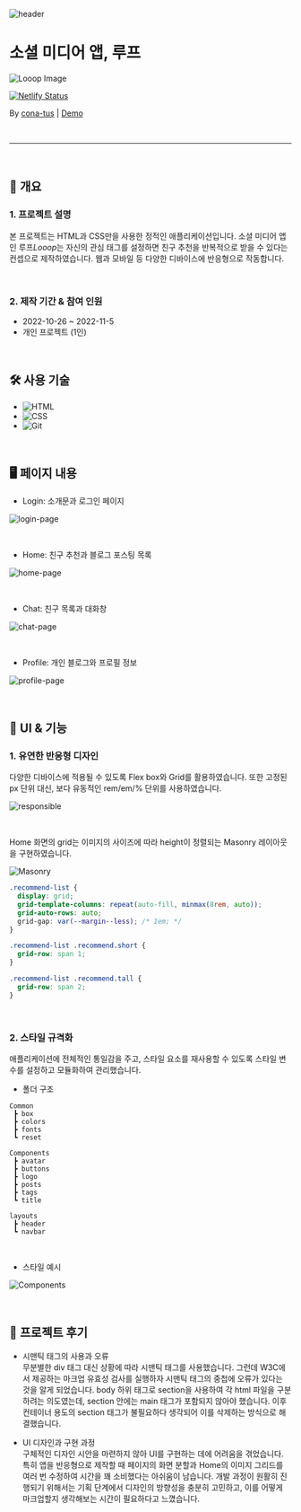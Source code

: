 ![header](https://capsule-render.vercel.app/api?type=rect&color=0884ff&height=200&section=header&text=Looop&fontSize=90&fontColor=ffffff&animation=fadeIn&fontAlignY=45&desc=Social%20media%20App%20using%20HTML%20and%20CSS&descAlignY=70&descAlign=50)

# 소셜 미디어 앱, 루프

![Looop Image](./assets/looop-device-white.jpg)

[![Netlify Status](https://api.netlify.com/api/v1/badges/d879ebd0-f008-4380-9b8e-3dbc717d3a8a/deploy-status)](https://app.netlify.com/sites/conatus-looop/deploys)

By [cona-tus](https://github.com/cona-tus) | [Demo](https://conatus-looop.netlify.app/)

<br/>

---

<br/>

## 📌 개요

### 1. 프로젝트 설명

본 프로젝트는 HTML과 CSS만을 사용한 정적인 애플리케이션입니다. 소셜 미디어 앱인 루프<i>Looop</i>는 자신의 관심 태그를 설정하면 친구 추천을 반복적으로 받을 수 있다는 컨셉으로 제작하였습니다. 웹과 모바일 등 다양한 디바이스에 반응형으로 작동합니다.

<br/>

### 2. 제작 기간 & 참여 인원

- 2022-10-26 ~ 2022-11-5
- 개인 프로젝트 (1인)

<br/>

## 🛠 사용 기술

- ![HTML](https://img.shields.io/badge/html-E34F26?style=for-the-badge&logo=html5&logoColor=white)
- ![CSS](https://img.shields.io/badge/css-1572B6?style=for-the-badge&logo=css3&logoColor=white)
- ![Git](https://img.shields.io/badge/Git-f05032?style=for-the-badge&logo=git&logoColor=ffffff)

<br/>

## 🖥 페이지 내용

- Login: 소개문과 로그인 페이지

![login-page](https://user-images.githubusercontent.com/90844424/205417727-7593528a-5d38-4243-b247-305a98613696.gif)

<br/>

- Home: 친구 추천과 블로그 포스팅 목록

![home-page](https://user-images.githubusercontent.com/90844424/205417725-4442e5d0-09e7-4304-9697-baa88de6a970.gif)

<br/>

- Chat: 친구 목록과 대화창

![chat-page](https://user-images.githubusercontent.com/90844424/205417721-298c5028-3d83-4579-83a6-56a1dc4423bc.gif)

<br/>

- Profile: 개인 블로그와 프로필 정보

![profile-page](https://user-images.githubusercontent.com/90844424/205417716-56583572-c2e6-4833-8a72-3ebe441ef52b.gif)

<br/>

## 🎨 UI & 기능

### 1. 유연한 반응형 디자인

다양한 디바이스에 적용될 수 있도록 Flex box와 Grid를 활용하였습니다. 또한 고정된 px 단위 대신, 보다 유동적인 rem/em/% 단위를 사용하였습니다.

![responsible](https://user-images.githubusercontent.com/90844424/200150552-749a0e62-ad3b-4e03-8bb4-fec71b4b76f3.gif)

<br/>

Home 화면의 grid는 이미지의 사이즈에 따라 height이 정렬되는 Masonry 레이아웃을 구현하였습니다.

![Masonry](./assets/looop-masonry.png)

```css
.recommend-list {
  display: grid;
  grid-template-columns: repeat(auto-fill, minmax(8rem, auto));
  grid-auto-rows: auto;
  grid-gap: var(--margin--less); /* 1em; */
}

.recommend-list .recommend.short {
  grid-row: span 1;
}

.recommend-list .recommend.tall {
  grid-row: span 2;
}
```

<br/>

### 2. 스타일 규격화

애플리케이션에 전체적인 통일감을 주고, 스타일 요소를 재사용할 수 있도록
스타일 변수를 설정하고 모듈화하여 관리했습니다.

- 폴더 구조

```
Common
 ┣ box
 ┣ colors
 ┣ fonts
 ┗ reset

Components
 ┣ avatar
 ┣ buttons
 ┣ logo
 ┣ posts
 ┣ tags
 ┗ title

layouts
 ┣ header
 ┗ navbar
```

<br/>

- 스타일 예시

![Components](./assets/component-style.jpg)

<br/>

## 🎯 프로젝트 후기

- 시맨틱 태그의 사용과 오류  
  무분별한 div 태그 대신 상황에 따라 시맨틱 태그를 사용했습니다. 그런데 W3C에서 제공하는 마크업 유효성 검사를 실행하자 시맨틱 태그의 중첩에 오류가 있다는 것을 알게 되었습니다. body 하위 태그로 section을 사용하여 각 html 파일을 구분하려는 의도였는데, section 안에는 main 태그가 포함되지 않아야 했습니다. 이후 컨테이너 용도의 section 태그가 불필요하다 생각되어 이를 삭제하는 방식으로 해결했습니다.

- UI 디자인과 구현 과정  
  구체적인 디자인 시안을 마련하지 않아 UI를 구현하는 데에 어려움을 겪었습니다. 특히 앱을 반응형으로 제작할 때 페이지의 화면 분할과 Home의 이미지 그리드를 여러 번 수정하여 시간을 꽤 소비했다는 아쉬움이 남습니다. 개발 과정이 원활히 진행되기 위해서는 기획 단계에서 디자인의 방향성을 충분히 고민하고, 이를 어떻게 마크업할지 생각해보는 시간이 필요하다고 느꼈습니다.

<br/>
<br/>
